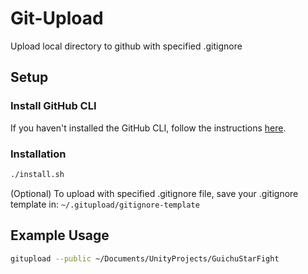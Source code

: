 # Git-Upload
Upload local directory to github with specified .gitignore

## Setup

### Install GitHub CLI
If you haven't installed the GitHub CLI, follow the instructions [here](https://github.com/cli/cli#installation).

### Installation
```bash
./install.sh
```
(Optional) To upload with specified .gitignore file, save your .gitignore template in:
`~/.gitupload/gitignore-template`

## Example Usage
```bash
gitupload --public ~/Documents/UnityProjects/GuichuStarFight
